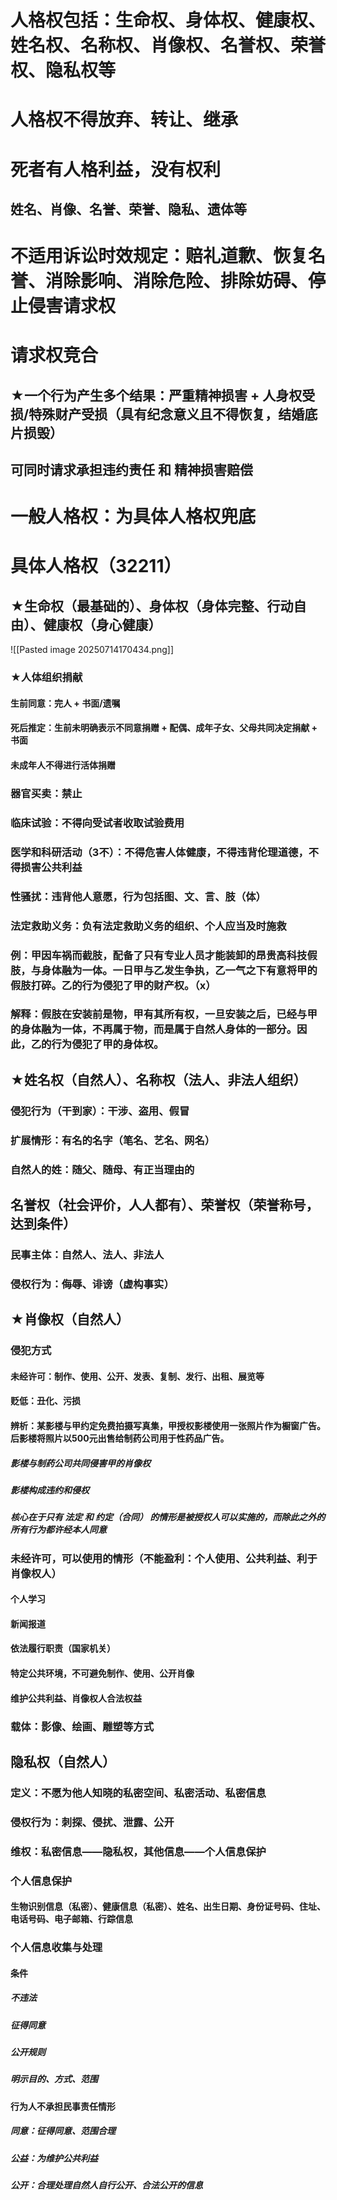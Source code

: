 # 人格权包括：生命权、身体权、健康权、姓名权、名称权、肖像权、名誉权、荣誉权、隐私权等
# 人格权不得放弃、转让、继承
# 死者有人格利益，没有权利
## 姓名、肖像、名誉、荣誉、隐私、遗体等
# 不适用诉讼时效规定：赔礼道歉、恢复名誉、消除影响、消除危险、排除妨碍、停止侵害请求权
# 请求权竞合
## ★一个行为产生多个结果：严重精神损害 + 人身权受损/特殊财产受损（具有纪念意义且不得恢复，结婚底片损毁）
## 可同时请求承担违约责任 和 精神损害赔偿
# 一般人格权：为具体人格权兜底
# 具体人格权（32211）
## ★生命权（最基础的）、身体权（身体完整、行动自由）、健康权（身心健康）

![[Pasted image 20250714170434.png]]
### ★人体组织捐献
#### 生前同意：完人 + 书面/遗嘱
#### 死后推定：生前未明确表示不同意捐赠 + 配偶、成年子女、父母共同决定捐献 + 书面
#### 未成年人不得进行活体捐赠
### 器官买卖：禁止
### 临床试验：不得向受试者收取试验费用
### 医学和科研活动（3不）：不得危害人体健康，不得违背伦理道德，不得损害公共利益
### 性骚扰：违背他人意愿，行为包括图、文、言、肢（体）
### 法定救助义务：负有法定救助义务的组织、个人应当及时施救
### 例：甲因车祸而截肢，配备了只有专业人员才能装卸的昂贵高科技假肢，与身体融为一体。一日甲与乙发生争执，乙一气之下有意将甲的假肢打碎。乙的行为侵犯了甲的财产权。（x）
### 解释：假肢在安装前是物，甲有其所有权，一旦安装之后，已经与甲的身体融为一体，不再属于物，而是属于自然人身体的一部分。因此，乙的行为侵犯了甲的身体权。
## ★姓名权（自然人）、名称权（法人、非法人组织）
### 侵犯行为（干到家）：干涉、盗用、假冒
### 扩展情形：有名的名字（笔名、艺名、网名）
### 自然人的姓：随父、随母、有正当理由的
## 名誉权（社会评价，人人都有）、荣誉权（荣誉称号，达到条件）
### 民事主体：自然人、法人、非法人
### 侵权行为：侮辱、诽谤（虚构事实）
## ★肖像权（自然人）
### 侵犯方式
#### 未经许可：制作、使用、公开、发表、复制、发行、出租、展览等
#### 贬低：丑化、污损
#### 辨析：某影楼与甲约定免费拍摄写真集，甲授权影楼使用一张照片作为橱窗广告。后影楼将照片以500元出售给制药公司用于性药品广告。
##### 影楼与制药公司共同侵害甲的肖像权
##### 影楼构成违约和侵权
##### 核心在于只有 法定 和 约定（合同） 的情形是被授权人可以实施的，而除此之外的所有行为都许经本人同意
### 未经许可，可以使用的情形（不能盈利：个人使用、公共利益、利于肖像权人）
#### 个人学习
#### 新闻报道
#### 依法履行职责（国家机关）
#### 特定公共环境，不可避免制作、使用、公开肖像
#### 维护公共利益、肖像权人合法权益
### 载体：影像、绘画、雕塑等方式
## 隐私权（自然人）
### 定义：不愿为他人知晓的私密空间、私密活动、私密信息
### 侵权行为：刺探、侵扰、泄露、公开
### 维权：私密信息——隐私权，其他信息——个人信息保护
### 个人信息保护
#### 生物识别信息（私密）、健康信息（私密）、姓名、出生日期、身份证号码、住址、电话号码、电子邮箱、行踪信息

### 个人信息收集与处理
#### 条件
##### 不违法
##### 征得同意
##### 公开规则
##### 明示目的、方式、范围
#### 行为人不承担民事责任情形
##### 同意：征得同意、范围合理
##### 公益：为维护公共利益
##### 公开：合理处理自然人自行公开、合法公开的信息